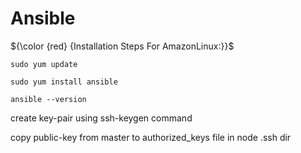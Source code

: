 # Ansible
${\color {red} {Installation  Steps  For  AmazonLinux:}}$
````
sudo yum update
````
````
sudo yum install ansible
````
````
ansible --version
````
create key-pair using ssh-keygen command

copy public-key from master to authorized_keys file in node .ssh dir
